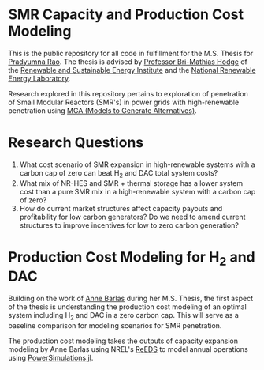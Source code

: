 # SMR Capacity and Production Cost Modeling
This is the public repository for all code in fulfillment for the M.S. Thesis for [Pradyumna Rao](https://www.linkedin.com/in/rao-pradyumna/). The thesis is advised by [Professor Bri-Mathias Hodge](https://www.colorado.edu/ecee/bri-mathias-hodge) of the [Renewable and Sustainable Energy Institute](https://www.colorado.edu/rasei/) and the [National Renewable Energy Laboratory](https://www.nrel.gov/).

Research explored in this repository pertains to exploration of penetration of Small Modular Reactors (SMR's) in power grids with high-renewable penetration using [MGA (Models to Generate Alternatives)](https://www.sciencedirect.com/science/article/pii/S1364815215301080).

# Research Questions
1. What cost scenario of SMR expansion in high-renewable systems with a carbon cap of zero can beat H<sub>2</sub> and DAC total system costs?
2. What mix of NR-HES and SMR + thermal storage has a lower system cost than a pure SMR mix in a high-renewable system with a carbon cap of zero?
3. How do current market structures affect capacity payouts and profitability for low carbon generators? Do we need to amend current structures to improve incentives for low to zero carbon generation?

# Production Cost Modeling for H<sub>2</sub> and DAC
Building on the work of [Anne Barlas](https://www.colorado.edu/faculty/hodge/anne-barlas) during her M.S. Thesis, the first aspect of the thesis is understanding the production cost modeling of an optimal system including H<sub>2</sub> and DAC in a zero carbon cap. This will serve as a baseline comparison for modeling scenarios for SMR penetration.

The production cost modeling takes the outputs of capacity expansion modeling by Anne Barlas using NREL's [ReEDS](https://www.nrel.gov/analysis/reeds/) to model annual operations using [PowerSimulations.jl](https://github.com/NREL-Sienna/PowerSimulations.jl).
